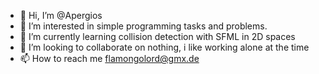 - 👋 Hi, I’m @Apergios
- 👀 I’m interested in simple programming tasks and problems.
- 🌱 I’m currently learning collision detection with SFML in 2D spaces
- 💞️ I’m looking to collaborate on nothing, i like working alone at the time
- 📫 How to reach me flamongolord@gmx.de
